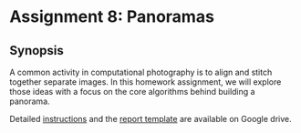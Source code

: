# Assignment 8: Panoramas

## Synopsis

A common activity in computational photography is to align and stitch together separate images.  In this homework assignment, we will explore those ideas with a focus on the core algorithms behind building a panorama.

Detailed [instructions](https://drive.google.com/open?id=198_U2B5RHUYQrh3ydSAICkwCcHJBDmKOJigLJjW1UgI) and the [report template](https://drive.google.com/open?id=1AWrG_xOZg5wvY1hMfTrstXa-gD1YIBwchtrOJiqSAR8) are available on Google drive.
